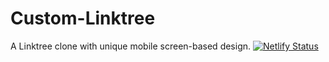 # Custom-Linktree
A Linktree clone with unique mobile screen-based design.
[![Netlify Status](https://api.netlify.com/api/v1/badges/54db65f5-af34-4910-a2d1-2a977c828e77/deploy-status)](https://app.netlify.com/sites/deepak-linktree/deploys)
